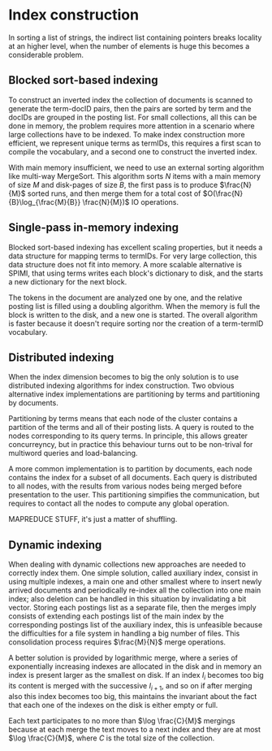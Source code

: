 # Index construction
In sorting a list of strings, the indirect list containing pointers breaks locality at an higher level, when the number of elements is huge this becomes a considerable problem.

## Blocked sort-based indexing
To construct an inverted index the collection of documents is scanned to generate the term-docID pairs, then the pairs are sorted by term and the docIDs are grouped in the posting list.
For small collections, all this can be done in memory, the problem requires more attention in a scenario where large collections have to be indexed.
To make index construction more efficient, we represent unique terms as termIDs, this requires a first scan to compile the vocabulary, and a second one to construct the inverted index.

With main memory insufficient, we need to use an external sorting algorithm like multi-way MergeSort.
This algorithm sorts $N$ items with a main memory of size $M$ and disk-pages of size $B$, the first pass is to produce $\frac{N}{M}$ sorted runs, and then merge them for a total cost of $O(\frac{N}{B}\log_{\frac{M}{B}} \frac{N}{M})$ IO operations.

## Single-pass in-memory indexing
Blocked sort-based indexing has excellent scaling properties, but it needs a data structure for mapping terms to termIDs.
For very large collection, this data structure does not fit into memory.
A more scalable alternative is SPIMI, that using terms writes each block's dictionary to disk, and the starts a new dictionary for the next block.

The tokens in the document are analyzed one by one, and the relative posting list is filled using a doubling algorithm.
When the memory is full the block is written to the disk, and a new one is started.
The overall algorithm is faster because it doesn't require sorting nor the creation of a term-termID vocabulary.

## Distributed indexing
When the index dimension becomes to big the only solution is to use distributed indexing algorithms for index construction.
Two obvious alternative index implementations are partitioning by terms and partitioning by documents.

Partitioning by terms means that each node of the cluster contains a partition of the terms and all of their posting lists.
A query is routed to the nodes corresponding to its query terms.
In principle, this allows greater concurreyncy, but in practice this behaviour turns out to be non-trival for multiword queries and load-balancing.

A more common implementation is to partition by documents, each node contains the index for a subset of all documents.
Each query is distributed to all nodes, with the results from various nodes being merged before presentation to the user.
This partitioning simpifies the communication, but requires to contact all the nodes to compute any global operation.

MAPREDUCE STUFF, it's just a matter of shuffling.

## Dynamic indexing
When dealing with dynamic collections new approaches are needed to correctly index them.
One simple solution, called auxiliary index, consist in using multiple indexes, a main one and other smallest where to insert newly arrived documents and periodically re-index all the collection into one main index;
also deletion can be handled in this situation by invalidating a bit vector.
Storing each postings list as a separate file, then the merges imply consists of extending each postings list of the main index by the corresponding postings list of the auxiliary index, this is unfeasible because the difficulties for a file system in handling a big number of files.
This consolidation process requires $\frac{M}{N}$ merge operations.

A better solution is provided by logarithmic merge, where a series of exponentially increasing indexes are allocated in the disk and in memory an index is present larger as the smallest on disk.
If an index $I_i$ becomes too big its content is merged with the successive $I_{i+1}$, and so on if after merging also this index becomes too big, this maintains the invariant about the fact that each one of the indexes on the disk is either empty or full.

Each text participates to no more than $\log \frac{C}{M}$ mergings because at each merge the text moves to a next index and they are at most $\log \frac{C}{M}$, where $C$ is the total size of the collection.
